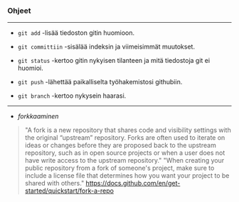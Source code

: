 ### **Ohjeet**

----

- ``git add`` -lisää tiedoston gitin huomioon.

- ``git committiin`` -sisälää indeksin ja viimeisimmät muutokset.

- ``git status`` -kertoo gitin nykyisen tilanteen ja mitä tiedostoja git ei huomioi.

- ``git push`` -lähettää paikalliselta työhakemistosi githubiin.

- ``git branch`` -kertoo nykysein haarasi.

----

- *forkkaaminen*
> "A fork is a new repository that shares code and visibility settings with the original “upstream” repository. Forks are often used to iterate on ideas or changes before they are proposed back to the upstream repository, such as in open source projects or when a user does not have write access to the upstream repository." "When creating your public repository from a fork of someone's project, make sure to include a license file that determines how you want your project to be shared with others." https://docs.github.com/en/get-started/quickstart/fork-a-repo
